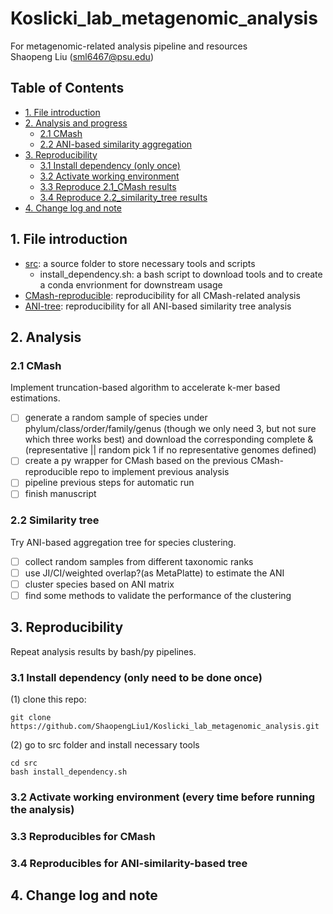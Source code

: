 # Koslicki_lab_metagenomic_analysis
For metagenomic-related analysis pipeline and resources  
Shaopeng Liu (sml6467@psu.edu)  

## **Table of Contents**
- [1. File introduction](#1_file_intro)
- [2. Analysis and progress](#2_analysis)
  - [2.1 CMash](#21_CMash_repro)
  - [2.2 ANI-based similarity aggregation](#22_ani)
- [3. Reproducibility](#3_reproducible)
  - [3.1 Install dependency (only once)](#31_depen)
  - [3.2 Activate working environment](#32_activate)
  - [3.3 Reproduce 2.1_CMash results](#33_CMash)
  - [3.4 Reproduce 2.2_similarity_tree results](#34_simi)
- [4. Change log and note](#4_log)
  
## 1. File introduction <a name="1_file_intro"></a>
- [src](https://github.com/ShaopengLiu1/Koslicki_lab_metagenomic_analysis/tree/main/src): a source folder to store necessary tools and scripts
   - install_dependency.sh: a bash script to download tools and to create a conda envrionment for downstream usage
- [CMash-reproducible](): reproducibility for all CMash-related analysis
- [ANI-tree](): reproducibility for all ANI-based similarity tree analysis

## 2. Analysis <a name="2_analysis"></a>
### 2.1 CMash <a name="21_CMash_repro"></a>
Implement truncation-based algorithm to accelerate k-mer based estimations.  
- [ ] generate a random sample of species under phylum/class/order/family/genus (though we only need 3, but not sure which three works best) and download the corresponding complete & (representative || random pick 1 if no representative genomes defined)
- [ ] create a py wrapper for CMash based on the previous CMash-reproducible repo to implement previous analysis
- [ ] pipeline previous steps for automatic run
- [ ] finish manuscript

### 2.2 Similarity tree <a name="22_ani"></a>
Try ANI-based aggregation tree for species clustering.  
- [ ] collect random samples from different taxonomic ranks
- [ ] use JI/CI/weighted overlap?(as MetaPlatte) to estimate the ANI
- [ ] cluster species based on ANI matrix
- [ ] find some methods to validate the performance of the clustering 

## 3. Reproducibility <a name="3_reproducible"></a>
Repeat analysis results by bash/py pipelines.
### 3.1 Install dependency (only need to be done once) <a name="31_depen"></a>
(1) clone this repo:
```
git clone https://github.com/ShaopengLiu1/Koslicki_lab_metagenomic_analysis.git
```
(2) go to src folder and install necessary tools
```
cd src
bash install_dependency.sh
```

### 3.2 Activate working environment (every time before running the analysis) <a name="32_activate"></a>

### 3.3 Reproducibles for CMash <a name="33_CMash"></a>

### 3.4 Reproducibles for ANI-similarity-based tree <a name="34_simi"></a>


## 4. Change log and note <a name="4_log"></a>

